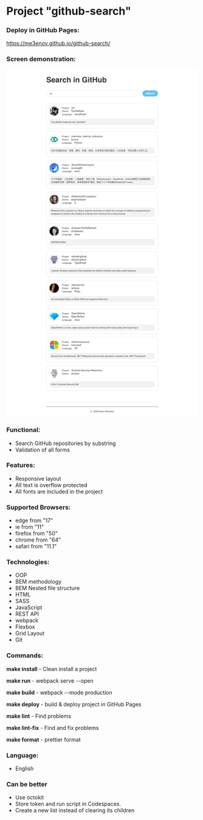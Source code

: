 # Project "github-search"

### Deploy in GitHub Pages:

https://me3enov.github.io/github-search/

### Screen demonstration:

![main page](./screens/main.png)

### Functional:

- Search GitHub repositories by substring
- Validation of all forms

### Features:

- Responsive layout
- All text is overflow protected
- All fonts are included in the project

### Supported Browsers:

- edge from "17"
- ie from "11"
- firefox from "50"
- chrome from "64"
- safari from "11.1"

### Technologies:

- OOP
- BEM methodology
- BEM Nested file structure
- HTML
- SASS
- JavaScript
- REST API
- webpack
- Flexbox
- Grid Layout
- Git

### Commands:
**make install** - Clean install a project

**make run** - webpack serve --open

**make build** - webpack --mode production

**make deploy** - build & deploy project in GitHub Pages

**make lint** - Find problems

**make lint-fix** - Find and fix problems

**make format** - prettier format

### Language:

- English

### Сan be better

- Use octokit
- Store token and run script in Codespaces.
- Create a new list instead of clearing its children
